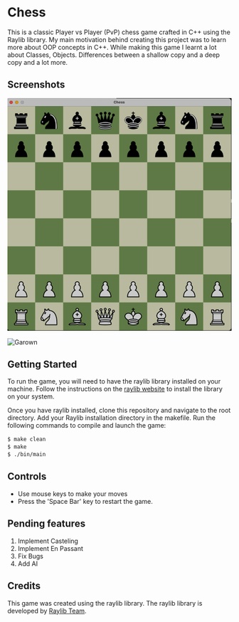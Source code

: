 # Chess

This is a classic Player vs Player (PvP) chess game crafted in C++ using the Raylib library. My main motivation behind creating this project was to learn more about OOP concepts in C++. While making this game I learnt a lot about Classes, Objects. Differences between a shallow copy and a deep copy and a lot more.

## Screenshots
![Paused](screenshots/new_game.png)

![Garown](screenshots/gameplay.gif)

## Getting Started

To run the game, you will need to have the raylib library installed on your machine. Follow the instructions on the [raylib website](https://www.raylib.com) to install the library on your system.

Once you have raylib installed, clone this repository and navigate to the root directory. Add your Raylib installation directory in the makefile. Run the following commands to compile and launch the game:

```bash
$ make clean
$ make
$ ./bin/main
```

## Controls

- Use mouse keys to make your moves
- Press the 'Space Bar' key to restart the game.

## Pending features
1. Implement Casteling
2. Implement En Passant
3. Fix Bugs
4. Add AI


## Credits
This game was created using the raylib library. The raylib library is developed by [Raylib Team](https://github.com/raysan5/raylib#development-and-contributors).